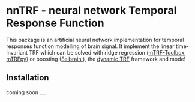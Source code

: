 # nnTRF - neural network Temporal Response Function

This package is an artificial neural network implementation for temporal responses function modelling of brain signal. It implement the linear time-invariant TRF which can be solved with ridge regression ([mTRF-Toolbox](https://github.com/mickcrosse/mTRF-Toolbox), [mTRFpy](https://github.com/powerfulbean/mTRFpy)) or boosting ([Eelbrain
](https://github.com/christianbrodbeck/Eelbrain)), the [dynamic TRF](https://doi.org/10.1101/2024.08.26.609779) framework and mode!

## Installation

coming soon ....
